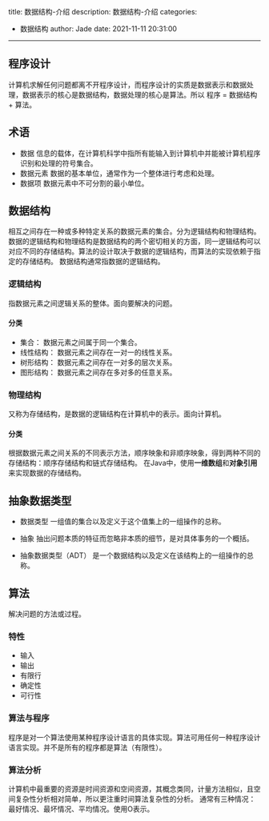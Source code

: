 title: 数据结构-介绍
description: 数据结构-介绍
categories:
  - 数据结构
author: Jade
date: 2021-11-11 20:31:00
---
## 程序设计
计算机求解任何问题都离不开程序设计，而程序设计的实质是数据表示和数据处理，数据表示的核心是数据结构，数据处理的核心是算法。所以 程序 = 数据结构 + 算法。
 

## 术语
- 数据
信息的载体，在计算机科学中指所有能输入到计算机中并能被计算机程序识别和处理的符号集合。
- 数据元素
数据的基本单位，通常作为一个整体进行考虑和处理。
- 数据项
数据元素中不可分割的最小单位。

## 数据结构 
相互之间存在一种或多种特定关系的数据元素的集合。分为逻辑结构和物理结构。
数据的逻辑结构和物理结构是数据结构的两个密切相关的方面，同一逻辑结构可以对应不同的存储结构。算法的设计取决于数据的逻辑结构，而算法的实现依赖于指定的存储结构。
数据结构通常指数据的逻辑结构。

### 逻辑结构
指数据元素之间逻辑关系的整体。面向要解决的问题。
  
#### 分类
- 集合： 数据元素之间属于同一个集合。
- 线性结构： 数据元素之间存在一对一的线性关系。
- 树形结构： 数据元素之间存在一对多的层次关系。
- 图形结构： 数据元素之间存在多对多的任意关系。

### 物理结构
又称为存储结构，是数据的逻辑结构在计算机中的表示。面向计算机。
   
#### 分类
根据数据元素之间关系的不同表示方法，顺序映象和非顺序映象，得到两种不同的存储结构：顺序存储结构和链式存储结构。
在Java中，使用**一维数组**和**对象引用**来实现数据的存储结构。

## 抽象数据类型
- 数据类型
一组值的集合以及定义于这个值集上的一组操作的总称。
    
- 抽象
抽出问题本质的特征而忽略非本质的细节，是对具体事务的一个概括。
    
- 抽象数据类型（ADT）
是一个数据结构以及定义在该结构上的一组操作的总称。

## 算法
解决问题的方法或过程。

### 特性
- 输入
- 输出
- 有限行
- 确定性
- 可行性

### 算法与程序
程序是对一个算法使用某种程序设计语言的具体实现。算法可用任何一种程序设计语言实现。并不是所有的程序都是算法（有限性）。
    
### 算法分析
计算机中最重要的资源是时间资源和空间资源，其概念类同，计量方法相似，且空间复杂性分析相对简单，所以更注重时间算法复杂性的分析。
通常有三种情况：最好情况、最坏情况、平均情况。使用O表示。